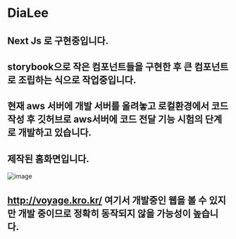 
# DiaLee

## Next Js 로 구현중입니다. 

## storybook으로 작은 컴포넌트들을 구현한 후 큰 컴포넌트로 조립하는 식으로 작업중입니다. 

## 현재 aws 서버에 개발 서버를 올려놓고 로컬환경에서 코드 작성 후 깃허브로 aws서버에 코드 전달 기능 시험의 단계로 개발하고 있습니다. 

## 제작된 홈화면입니다.
![image](https://user-images.githubusercontent.com/64532732/145073274-c3c8163a-6d35-4fea-ab25-c9c6526d695f.png)

## http://voyage.kro.kr/ 여기서 개발중인 웹을 볼 수 있지만 개발 중이므로 정확히 동작되지 않을 가능성이 높습니다. 
